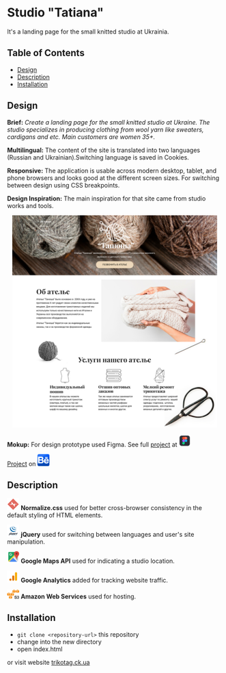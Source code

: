 # Studio "Tatiana"
It's a landing page for the small knitted studio at Ukrainia. 
 
## Table of Contents

* [Design](#design)
* [Description](#description)
* [Installation](#installation)

## Design
  **Brief:** _Create a landing page for the small knitted studio at Ukraine. The studio specializes in producing clothing from wool yarn like sweaters, cardigans and etc. Main customers are women 35+._
  
  **Multilingual:** The content of the site is translated into two languages (Russian and Ukrainian).Switching language is saved in Cookies.
  
  **Responsive:** The application is usable across modern desktop, tablet, and phone browsers and looks good at the different screen sizes. For switching between design using CSS breakpoints.
  
  **Design Inspiration:**
  The main inspiration for that site came from studio works and tools.
  
  <p align="center"><img src="https://raw.githubusercontent.com/mouseProgrammouse/studioTatiana/master/readme/Desktop.jpg" width="480"/></p>
  
  
  **Mokup:**
  For design prototype used Figma. See full [project](https://www.figma.com/file/FRTkY43ZibhqbDXQQYd0rEqI/Untitled?node-id=0%3A1) at <img src="https://raw.githubusercontent.com/mouseProgrammouse/readme/master/icons/figma-logo.png" width="28"/>
  
  [Project](https://www.behance.net/alyonatymo0d33) on  <img src="https://raw.githubusercontent.com/mouseProgrammouse/readme/master/icons/behance-logo.png" width="28"/>

## Description
 <img src="https://raw.githubusercontent.com/mouseProgrammouse/readme/master/icons/normalize.png" width="28"/> **Normalize.css** used for better cross-browser consistency in the default styling of HTML elements.
 
 <img src="https://raw.githubusercontent.com/mouseProgrammouse/readme/master/icons/jquery.png" width="28"/> **jQuery** used for switching between languages and user's site manipulation.
 
 <img src="https://raw.githubusercontent.com/mouseProgrammouse/readme/master/icons/google-map-API.png" width="28"/> **Google Maps API** used for indicating a studio location.
 
 <img src="https://raw.githubusercontent.com/mouseProgrammouse/readme/master/icons/analitics.png" width="28"/> **Google Analytics** added for tracking website traffic.

 <img src="https://raw.githubusercontent.com/mouseProgrammouse/readme/master/icons/amazon-web-services.png" width="28"/> **Amazon Web Services** used for hosting.
## Installation

* `git clone <repository-url>` this repository
* change into the new directory
* open index.html

or visit website [trikotag.ck.ua](http://trikotag.ck.ua)
